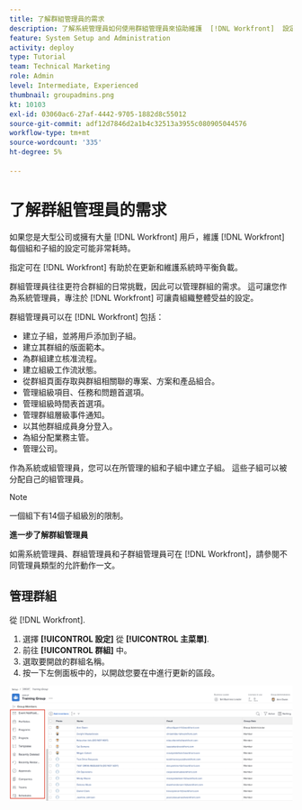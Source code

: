 ```yaml
---
title: 了解群組管理員的需求
description: 了解系統管理員如何使用群組管理員來協助維護  [!DNL Workfront]  設定，同時給予群組對其工作更大的控制能力。
feature: System Setup and Administration
activity: deploy
type: Tutorial
team: Technical Marketing
role: Admin
level: Intermediate, Experienced
thumbnail: groupadmins.png
kt: 10103
exl-id: 03060ac6-27af-4442-9705-1882d8c55012
source-git-commit: adf12d7846d2a1b4c32513a3955c080905044576
workflow-type: tm+mt
source-wordcount: '335'
ht-degree: 5%

---
```


# 了解群組管理員的需求

<!---
21.4 updates have been made
--->

如果您是大型公司或擁有大量 [!DNL Workfront] 用戶，維護 [!DNL Workfront] 每個組和子組的設定可能非常耗時。

指定可在 [!DNL Workfront] 有助於在更新和維護系統時平衡負載。

群組管理員往往更符合群組的日常挑戰，因此可以管理群組的需求。 這可讓您作為系統管理員，專注於 [!DNL Workfront] 可讓貴組織整體受益的設定。

群組管理員可以在 [!DNL Workfront] 包括：

* 建立子組，並將用戶添加到子組。
* 建立其群組的版面範本。
* 為群組建立核准流程。
* 建立組級工作流狀態。
* 從群組頁面存取與群組相關聯的專案、方案和產品組合。
* 管理組級項目、任務和問題首選項。
* 管理組級時間表首選項。
* 管理群組層級事件通知。
* 以其他群組成員身分登入。
* 為組分配業務主管。
* 管理公司。

作為系統或組管理員，您可以在所管理的組和子組中建立子組。 這些子組可以被分配自己的組管理員。

>[!NOTE]
>
>一個組下有14個子組級別的限制。

**進一步了解群組管理員**

<!---
bullet points below need hyperlinks
--->

如需系統管理員、群組管理員和子群組管理員可在 [!DNL Workfront]，請參閱不同管理員類型的允許動作一文。

## 管理群組

從 [!DNL Workfront].

1. 選擇 **[!UICONTROL 設定]** 從 **[!UICONTROL 主菜單]**.
1. 前往 **[!UICONTROL 群組]** 中。
1. 選取要開啟的群組名稱。
1. 按一下左側面板中的，以開啟您要在中進行更新的區段。

![群組頁面](assets/admin-fund-manage-a-group.png)

<!---
learn more URLs
Create and manage groups 
Create and manage subgroups 
Business leader overview 
--->
